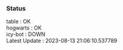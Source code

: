 ### Status


table : OK  
hogwarts : OK  
icy-bot : DOWN  
Latest Update : 2023-08-13 21:06:10.537789
